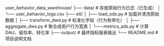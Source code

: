 user_behavior_data_warehouse/
├── data/                  # 存放原始行为日志（已生成）
│   └── user_behavior_logs.csv
├── etl/
│   ├── load_ods.py        # 加载并清洗原始数据
│   ├── transform_dwd.py   # 标准化字段（行为枚举化）
│   ├── aggregate_dws.py   # 聚合成用户行为宽表
│   └── metrics_ads.py     # 计算 DAU、留存率、转化率
├── output/                # 最终指标报表输出
└── README.md              # 项目说明文档
